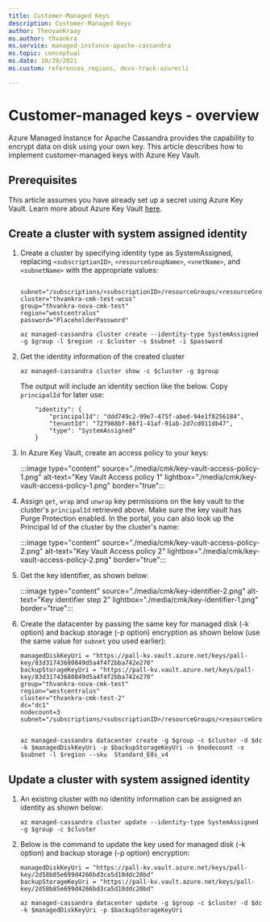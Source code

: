 ```yaml
---
title: Customer-Managed Keys
description: Customer-Managed Keys
author: TheovanKraay
ms.author: thvankra
ms.service: managed-instance-apache-cassandra
ms.topic: conceptual
ms.date: 10/29/2021
ms.custom: references_regions, devx-track-azurecli

---
```


# Customer-managed keys - overview

Azure Managed Instance for Apache Cassandra provides the capability to encrypt data on disk using your own key. This article describes how to implement customer-managed keys with Azure Key Vault.

## Prerequisites

This article assumes you have already set up a secret using Azure Key Vault. Learn more about Azure Key Vault [here](/azure/key-vault/secrets/about-secrets).


## <a id="create-cluster"></a>Create a cluster with system assigned identity

1. Create a cluster by specifying identity type as SystemAssigned, replacing `<subscriptionID>`, `<resourceGroupName>`, `<vnetName>`, and `<subnetName>` with the appropriate values:

    ```azurecli-interactive
    
    subnet="/subscriptions/<subscriptionID>/resourceGroups/<resourceGroupName>/providers/Microsoft.Network/virtualNetworks/<vnetName>/subnets/<subnetName>"
    cluster="thvankra-cmk-test-wcus"
    group="thvankra-nova-cmk-test"
    region="westcentralus"
    password="PlaceholderPassword"
    
    az managed-cassandra cluster create --identity-type SystemAssigned -g $group -l $region -c $cluster -s $subnet -i $password
    ```

1. Get the identity information of the created cluster

    ```azurecli-interactive
    az managed-cassandra cluster show -c $cluster -g $group
    ```

    The output will include an identity section like the below. Copy `principalId` for later use:

    ```shell
        "identity": {
            "principalId": "ddd749c2-99e7-475f-abed-94e1f8256184",
            "tenantId": "72f988bf-86f1-41af-91ab-2d7cd011db47",
            "type": "SystemAssigned"
        }
    ```
 
1. In Azure Key Vault, create an access policy to your keys:

   :::image type="content" source="./media/cmk/key-vault-access-policy-1.png" alt-text="Key Vault Access policy 1" lightbox="./media/cmk/key-vault-access-policy-1.png" border="true":::

1. Assign `get`, `wrap` and `unwrap` key permissions on the key vault to the cluster's `principalId` retrieved above. Make sure the key vault has Purge Protection enabled. In the portal, you can also look up the Principal Id of the cluster by the cluster's name:
 

   :::image type="content" source="./media/cmk/key-vault-access-policy-2.png" alt-text="Key Vault Access policy 2" lightbox="./media/cmk/key-vault-access-policy-2.png" border="true":::


1. Get the key identifier, as shown below:

   :::image type="content" source="./media/cmk/key-identifier-2.png" alt-text="Key identifier step 2" lightbox="./media/cmk/key-identifier-1.png" border="true":::


1. Create the datacenter by passing the same key for managed disk (-k option) and backup storage (-p option) encryption as shown below (use the same value for `subnet` you used earlier): 

    ```azurecli-interactive
    managedDiskKeyUri = "https://pall-kv.vault.azure.net/keys/pall-key/83d31743680849d5a4f4f2bba742e270"
    backupStorageKeyUri = "https://pall-kv.vault.azure.net/keys/pall-key/83d31743680849d5a4f4f2bba742e270"
    group="thvankra-nova-cmk-test"
    region="westcentralus"
    cluster="thvankra-cmk-test-2"
    dc="dc1"
    nodecount=3
    subnet="/subscriptions/<subscriptionID>/resourceGroups/<resourceGroupName>/providers/Microsoft.Network/virtualNetworks/<vnetName>/subnets/<subnetName>"
        
        
    az managed-cassandra datacenter create -g $group -c $cluster -d $dc -k $managedDiskKeyUri -p $backupStorageKeyUri -n $nodecount -s $subnet -l $region --sku  Standard_E8s_v4
    ```

## <a id="update-cluster"></a>Update a cluster with system assigned identity

1. An existing cluster with no identity information can be assigned an identity as shown below:

    ```azurecli-interactive
    az managed-cassandra cluster update --identity-type SystemAssigned -g $group -c $cluster
    ```

1. Below is the command to update the key used for managed disk (-k option) and backup storage (-p option) encryption:

    ```azurecli-interactive
    managedDiskKeyUri = "https://pall-kv.vault.azure.net/keys/pall-key/2d58b85e699d4266bd3ca5d10ddc20bd"
    backupStorageKeyUri = "https://pall-kv.vault.azure.net/keys/pall-key/2d58b85e699d4266bd3ca5d10ddc20bd"
    
    az managed-cassandra datacenter update -g $group -c $cluster -d $dc -k $managedDiskKeyUri -p $backupStorageKeyUri
    ```